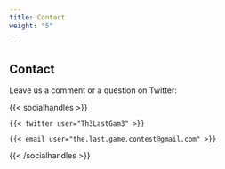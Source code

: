 ```yaml
---
title: Contact
weight: "5"

---
```

## Contact

Leave us a comment or a question on Twitter:

{{< socialhandles >}}

    {{< twitter user="Th3LastGam3" >}}
    
    {{< email user="the.last.game.contest@gmail.com" >}}

{{< /socialhandles >}}